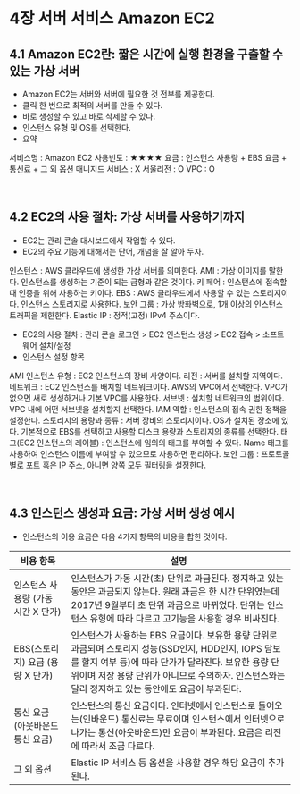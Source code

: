 # 4장 서버 서비스 Amazon EC2
## 4.1 Amazon EC2란: 짧은 시간에 실행 환경을 구출할 수 있는 가상 서버
- Amazon EC2는 서버와 서버에 필요한 것 전부를 제공한다.
- 클릭 한 번으로 최적의 서버를 만들 수 있다.
- 바로 생성할 수 있고 바로 삭제할 수 있다.
- 인스턴스 유형 및 OS를 선택한다.
- 요약

서비스명 : Amazon EC2
사용빈도 : ★★★★
요금 : 인스턴스 사용량 + EBS 요금 + 통신료 + 그 외 옵션
매니지드 서비스 : X
서울리전 : O
VPC : O

 
## 4.2 EC2의 사용 절차: 가상 서버를 사용하기까지
- EC2는 관리 콘솔 대시보드에서 작업할 수 있다.
- EC2의 주요 기능에 대해서는 단어, 개념을 잘 알아 두자.

인스턴스 : AWS 클라우드에 생성한 가상 서버를 의미한다.
AMI : 가상 이미지를 말한다. 인스턴스를 생성하는 기준이 되는 금형과 같은 것이다.
키 페어 : 인스턴스에 접속할 때 인증을 위해 사용하는 키이다.
EBS : AWS 클라우드에서 사용할 수 있는 스토리지이다. 인스턴스 스토리지로 사용한다.
보안 그룹 : 가상 방화벽으로, 1개 이상의 인스턴스 트래픽을 제한한다.
Elastic IP : 정적(고정) IPv4 주소이다.

- EC2의 사용 절차 : 관리 콘솔 로그인 > EC2 인스턴스 생성 > EC2 접속 > 소프트웨어 설치/설정
- 인스턴스 설정 항목

AMI
인스턴스 유형 : EC2 인스턴스의 장비 사양이다.
리전 : 서버를 설치할 지역이다.
네트워크 : EC2 인스턴스를 배치할 네트워크이다. AWS의 VPC에서 선택한다. VPC가 없으면 새로 생성하거나 기본 VPC를 사용한다.
서브넷 : 설치할 네트워크의 범위이다. VPC 내에 어떤 서브넷을 설치할지 선택한다.
IAM 역할 : 인스턴스의 접속 권한 정책을 설정한다.
스토리지의 용량과 종류 : 서버 장비의 스토리지이다. OS가 설치된 장소에 있다. 기본적으로 EBS를 선택하고 사용할 디스크 용량과 스토리지의 종류를 선택한다.
태그(EC2 인스턴스의 레이블) : 인스턴스에 임의의 태그를 부여할 수 있다. Name 태그를 사용하여 인스턴스 이름에 부여할 수 있으므로 사용하면 편리하다.
보안 그룹 : 프로토콜별로 포트 혹은 IP 주소, 아니면 양쪽 모두 필터링을 설정한다.

 
## 4.3 인스턴스 생성과 요금: 가상 서버 생성 예시
- 인스턴스의 이용 요금은 다음 4가지 항목의 비용을 합한 것이다.
  
| 비용 항목                          | 설명                                                                                                                                                                                                                                                               |
|------------------------------------|--------------------------------------------------------------------------------------------------------------------------------------------------------------------------------------------------------------------------------------------------------------------|
| 인스턴스 사용량 (가동 시간 X 단가) | 인스턴스가 가동 시간(초) 단위로 과금된다. 정지하고 있는 동안은 과금되지 않는다. 원래 과금은 한 시간 단위였는데 2017년 9월부터 초 단위 과금으로 바뀌었다. 단위는 인스턴스 유형에 따라 다르고 고기능을 사용할 경우 비싸진다.                                         |
| EBS(스토리지) 요금 (용량 X 단가)   | 인스턴스가 사용하는 EBS 요금이다. 보유한 용량 단위로 과금되며 스토리지 성능(SSD인지, HDD인지, IOPS 담보를 할지 여부 등)에 따라 단가가 달라진다. 보유한 용량 단위이며 저장 용량 단위가 아니므로 주의하자. 인스턴스와는 달리 정지하고 있는 동안에도 요금이 부과된다. |
| 통신 요금 (아웃바운드 통신 요금)   | 인스턴스의 통신 요금이다. 인터넷에서 인스턴스로 들어오는(인바운드) 통신료는 무료이며 인스턴스에서 인터넷으로 나가는 통신(아웃바운드)만 요금이 부과된다. 요금은 리전에 따라서 조금 다르다.                                                                          |
| 그 외 옵션                         | Elastic IP 서비스 등 옵션을 사용할 경우 해당 요금이 추가된다.                                                                                                                                                                                                      |
